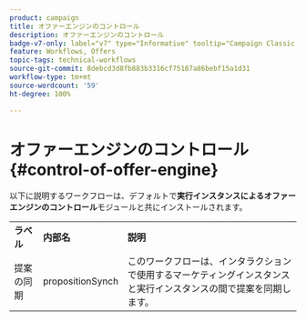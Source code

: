 ```yaml
---
product: campaign
title: オファーエンジンのコントロール
description: オファーエンジンのコントロール
badge-v7-only: label="v7" type="Informative" tooltip="Campaign Classic v7 にのみ適用されます"
feature: Workflows, Offers
topic-tags: technical-workflows
source-git-commit: 8debcd3d8fb883b3316cf75187a86bebf15a1d31
workflow-type: tm+mt
source-wordcount: '59'
ht-degree: 100%

---
```



# オファーエンジンのコントロール{#control-of-offer-engine}



以下に説明するワークフローは、デフォルトで&#x200B;**実行インスタンスによるオファーエンジンのコントロール**&#x200B;モジュールと共にインストールされます。

<table> 
 <tbody> 
  <tr> 
   <td> <strong>ラベル</strong><br /> </td> 
   <td> <strong>内部名</strong><br /> </td> 
   <td> <strong>説明</strong><br /> </td> 
  </tr> 
  <tr> 
   <td> <span class="uicontrol">提案の同期</span> <br /> </td> 
   <td> <span class="uicontrol">propositionSynch</span> <br /> </td> 
   <td> このワークフローは、インタラクションで使用するマーケティングインスタンスと実行インスタンスの間で提案を同期します。<br /> </td> 
  </tr> 
 </tbody> 
</table>

